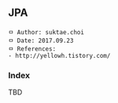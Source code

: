 ## JPA

```
ㅁ Author: suktae.choi
ㅁ Date: 2017.09.23
ㅁ References:
- http://yellowh.tistory.com/
```

### Index
TBD
